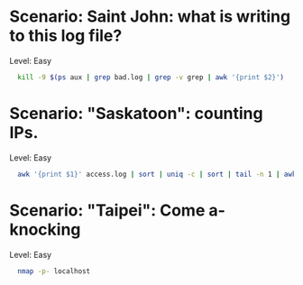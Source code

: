 # Scenario: Saint John: what is writing to this log file?
Level: Easy
```bash
  kill -9 $(ps aux | grep bad.log | grep -v grep | awk '{print $2}') 
```

# Scenario: "Saskatoon": counting IPs.
Level: Easy
```bash 
  awk '{print $1}' access.log | sort | uniq -c | sort | tail -n 1 | awk '{print $2}' > /home/admin/highestip.txt
```

# Scenario: "Taipei": Come a-knocking
Level: Easy

```bash 
  nmap -p- localhost
```
